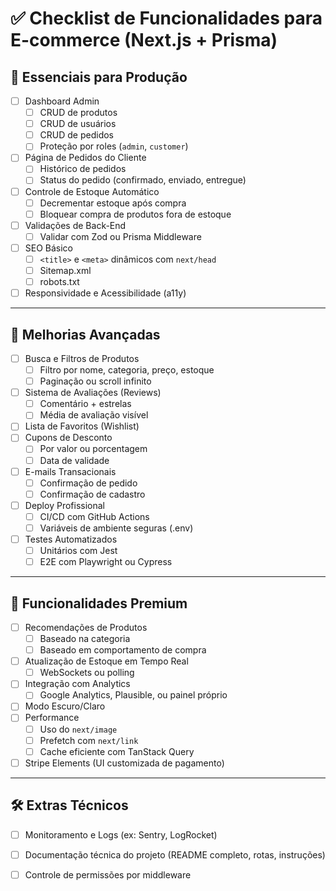# ✅ Checklist de Funcionalidades para E-commerce (Next.js + Prisma)

## 🧱 Essenciais para Produção

- [ ] Dashboard Admin
  - [ ] CRUD de produtos
  - [ ] CRUD de usuários
  - [ ] CRUD de pedidos
  - [ ] Proteção por roles (`admin`, `customer`)
- [ ] Página de Pedidos do Cliente
  - [ ] Histórico de pedidos
  - [ ] Status do pedido (confirmado, enviado, entregue)
- [ ] Controle de Estoque Automático
  - [ ] Decrementar estoque após compra
  - [ ] Bloquear compra de produtos fora de estoque
- [ ] Validações de Back-End
  - [ ] Validar com Zod ou Prisma Middleware
- [ ] SEO Básico
  - [ ] `<title>` e `<meta>` dinâmicos com `next/head`
  - [ ] Sitemap.xml
  - [ ] robots.txt
- [ ] Responsividade e Acessibilidade (a11y)

---

## 🚀 Melhorias Avançadas

- [ ] Busca e Filtros de Produtos
  - [ ] Filtro por nome, categoria, preço, estoque
  - [ ] Paginação ou scroll infinito
- [ ] Sistema de Avaliações (Reviews)
  - [ ] Comentário + estrelas
  - [ ] Média de avaliação visível
- [ ] Lista de Favoritos (Wishlist)
- [ ] Cupons de Desconto
  - [ ] Por valor ou porcentagem
  - [ ] Data de validade
- [ ] E-mails Transacionais
  - [ ] Confirmação de pedido
  - [ ] Confirmação de cadastro
- [ ] Deploy Profissional
  - [ ] CI/CD com GitHub Actions
  - [ ] Variáveis de ambiente seguras (.env)
- [ ] Testes Automatizados
  - [ ] Unitários com Jest
  - [ ] E2E com Playwright ou Cypress

---

## 🧠 Funcionalidades Premium

- [ ] Recomendações de Produtos
  - [ ] Baseado na categoria
  - [ ] Baseado em comportamento de compra
- [ ] Atualização de Estoque em Tempo Real
  - [ ] WebSockets ou polling
- [ ] Integração com Analytics
  - [ ] Google Analytics, Plausible, ou painel próprio
- [ ] Modo Escuro/Claro
- [ ] Performance
  - [ ] Uso do `next/image`
  - [ ] Prefetch com `next/link`
  - [ ] Cache eficiente com TanStack Query
- [ ] Stripe Elements (UI customizada de pagamento)

---

## 🛠️ Extras Técnicos

- [ ] Monitoramento e Logs (ex: Sentry, LogRocket)
- [ ] Documentação técnica do projeto (README completo, rotas, instruções)
- [ ] Controle de permissões por middleware

